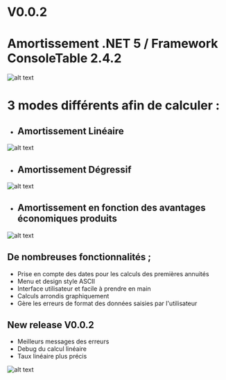 # V0.0.2 
# Amortissement .NET 5 / Framework ConsoleTable 2.4.2

![alt text](https://github.com/vvuylsteker/app_amortissement/blob/main/img/frontmenu.PNG)
# 3 modes différents afin de calculer : 
* ## Amortissement Linéaire
![alt text](https://github.com/vvuylsteker/app_amortissement/blob/main/img/algo1.PNG)
* ## Amortissement Dégressif
![alt text](https://github.com/vvuylsteker/app_amortissement/blob/main/img/algo2.PNG)
* ## Amortissement en fonction des avantages économiques produits 
![alt text](https://github.com/vvuylsteker/app_amortissement/blob/main/img/algo3.PNG)

## De nombreuses fonctionnalités ; 
* Prise en compte des dates pour les calculs des premières annuités
* Menu et design style ASCII
* Interface utilisateur et facile à prendre en main
* Calculs arrondis graphiquement
* Gère les erreurs de format des données saisies par l'utilisateur

## New release V0.0.2
* Meilleurs messages des erreurs
* Debug du calcul linéaire
* Taux linéaire plus précis

![alt text](https://github.com/vvuylsteker/app_amortissement/blob/main/img/errortest.PNG)

